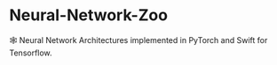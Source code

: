 # Neural-Network-Zoo
🕸️ Neural Network Architectures implemented in PyTorch and Swift for Tensorflow.
